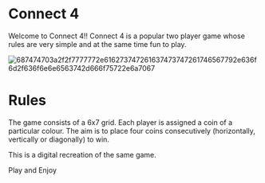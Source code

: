 # Connect 4
Welcome to Connect 4!! Connect 4 is a popular two player game whose rules are very simple and at the same time fun to play.

![687474703a2f2f7777772e616273747261637473747261746567792e636f6d2f636f6e6e6563742d666f75722e6a7067](https://user-images.githubusercontent.com/101514346/161398408-ea5a8921-2c03-4493-92ca-b276e2c79c1e.jpg)
# Rules
The game consists of a 6x7 grid. Each player is assigned a coin of a particular colour. The aim is to place four coins consecutively (horizontally, vertically or diagonally) to win.

This is a digital recreation of the same game.

Play and Enjoy
